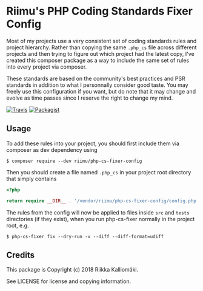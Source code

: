 # Riimu's PHP Coding Standards Fixer Config  #

Most of my projects use a very consistent set of coding standards rules and project hierarchy. Rather than
copying the same `.php_cs` file across different projects and then trying to figure out which project had
the latest copy, I've created this composer package as a way to include the same set of rules into every
project via composer.

These standards are based on the community's best practices and PSR standards in addition to what I personnally
consider good taste. You may freely use this configuration if you want, but do note that it may change and evolve
as time passes since I reserve the right to change my mind.

[![Travis](https://img.shields.io/travis/Riimu/php-cs-fixer-config.svg?style=flat-square)](https://travis-ci.org/Riimu/php-cs-fixer-config)
[![Packagist](https://img.shields.io/packagist/v/riimu/php-cs-fixer-config.svg?style=flat-square)](https://packagist.org/packages/riimu/php-cs-fixer-config)

## Usage ##

To add these rules into your project, you should first include them via composer as dev dependency using

```
$ composer require --dev riimu/php-cs-fixer-config
```

Then you should create a file named `.php_cs` in your project root directory that simply contains

```php
<?php

return require __DIR__ . '/vendor/riimu/php-cs-fixer-config/config.php';
```

The rules from the config will now be applied to files inside `src` and `tests` directories (if they exist),
when you run php-cs-fixer normally in the project root, e.g.

```
$ php-cs-fixer fix --dry-run -v --diff --diff-format=udiff
```

## Credits ##

This package is Copyright (c) 2018 Riikka Kalliomäki.

See LICENSE for license and copying information.
